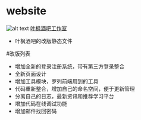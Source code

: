 ﻿# website
![alt text](http://www.yefengbar.com/mySite/img/logo.png "叶枫酒吧工作室")
[叶枫酒吧工作室](http://www.yefengbar.com/)
* 叶枫酒吧的改版静态文件

#改版列表
* 增加全新的登录注册系统，带有第三方登录整合
* 全新页面设计
* 增加工具模块，罗列前端用到的工具
* 代码重新整合，增加自己的命名空间，便于更新管理
* 分离自己的日志，最新资讯和推荐学习平台
* 增加代码在线调试功能
* 增加邮件找回密码
